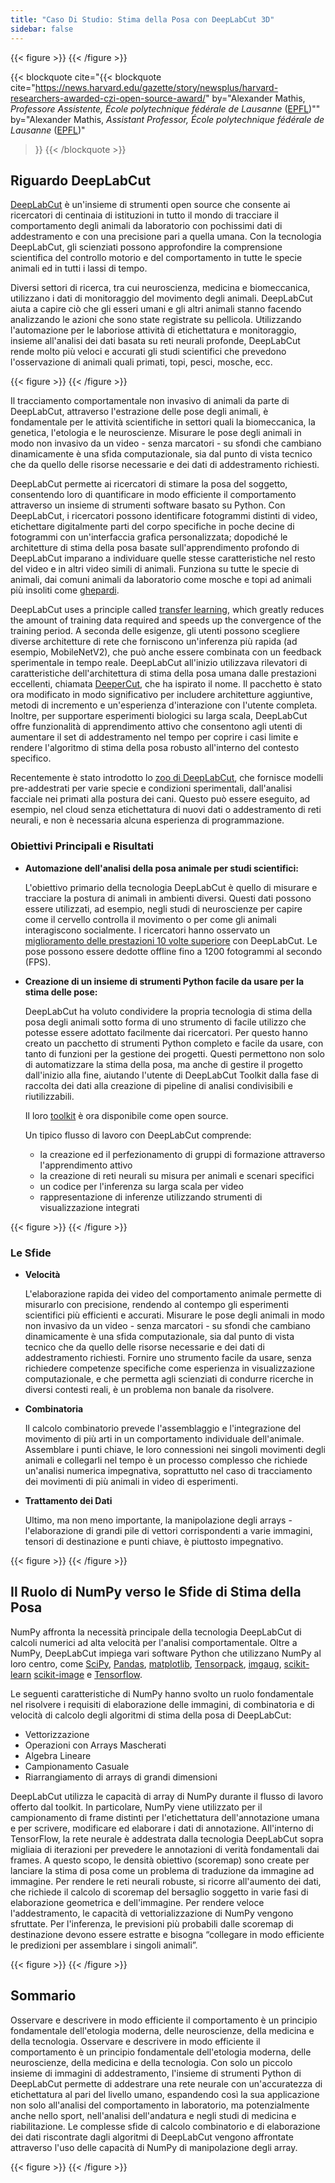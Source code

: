 ```yaml
---
title: "Caso Di Studio: Stima della Posa con DeepLabCut 3D"
sidebar: false
---
```


{{< figure >}}
{{< /figure >}}

{{< blockquote
  cite="{{< blockquote cite="https://news.harvard.edu/gazette/story/newsplus/harvard-researchers-awarded-czi-open-source-award/" by="Alexander Mathis, _Professore Assistente, École polytechnique fédérale de Lausanne_ ([EPFL](https://www.epfl.ch/en/))""
  by="Alexander Mathis, _Assistant Professor, École polytechnique fédérale de Lausanne_ ([EPFL](https://www.epfl.ch/en/))"
>}}
{{< /blockquote >}}

## Riguardo DeepLabCut

[DeepLabCut](https://github.com/DeepLabCut/DeepLabCut) è un'insieme di strumenti open source che consente ai ricercatori di centinaia di istituzioni in tutto il mondo di tracciare il comportamento degli animali da laboratorio con pochissimi dati di addestramento e con una precisione pari a quella umana. Con la tecnologia DeepLabCut, gli scienziati possono approfondire la comprensione scientifica del controllo motorio e del comportamento in tutte le specie animali ed in tutti i lassi di tempo.

Diversi settori di ricerca, tra cui neuroscienza, medicina e biomeccanica, utilizzano i dati di monitoraggio del movimento degli animali. DeepLabCut aiuta a capire ciò che gli esseri umani e gli altri animali stanno facendo analizzando le azioni che sono state registrate su pellicola. Utilizzando l'automazione per le laboriose attività di etichettatura e monitoraggio, insieme all'analisi dei dati basata su reti neurali profonde, DeepLabCut rende molto più veloci e accurati gli studi scientifici che prevedono l'osservazione di animali quali primati, topi, pesci, mosche, ecc.

{{< figure >}}
{{< /figure >}}

Il tracciamento comportamentale non invasivo di animali da parte di DeepLabCut, attraverso l'estrazione delle pose degli animali, è fondamentale per le attività scientifiche in settori quali la biomeccanica, la genetica, l'etologia e le neuroscienze. Misurare le pose degli animali in modo non invasivo da un video - senza marcatori - su sfondi che cambiano dinamicamente è una sfida computazionale, sia dal punto di vista tecnico che da quello delle risorse necessarie e dei dati di addestramento richiesti.

DeepLabCut permette ai ricercatori di stimare la posa del soggetto, consentendo loro di quantificare in modo efficiente il comportamento attraverso un insieme di strumenti software basato su Python.  Con DeepLabCut, i ricercatori possono identificare fotogrammi distinti di video, etichettare digitalmente parti del corpo specifiche in poche decine di fotogrammi con un'interfaccia grafica personalizzata; dopodiché le architetture di stima della posa basate sull'apprendimento profondo di DeepLabCut imparano a individuare quelle stesse caratteristiche nel resto del video e in altri video simili di animali. Funziona su tutte le specie di animali, dai comuni animali da laboratorio come mosche e topi ad animali più insoliti come  [ghepardi][cheetah-movement].

[cheetah-movement]: https://www.technologynetworks.com/neuroscience/articles/interview-a-deeper-cut-into-behavior-with-mackenzie-mathis-327618

DeepLabCut uses a principle called [transfer learning](https://arxiv.org/pdf/1909.11229), which greatly reduces the amount of training data required and speeds up the convergence of the training period.  A seconda delle esigenze, gli utenti possono scegliere diverse architetture di rete che forniscono un'inferenza più rapida (ad esempio, MobileNetV2), che può anche essere combinata con un feedback sperimentale in tempo reale. DeepLabCut all'inizio utilizzava rilevatori di caratteristiche dell'architettura di stima della posa umana dalle prestazioni eccellenti, chiamata  [DeeperCut](https://arxiv.org/abs/1605.03170), che ha ispirato il nome. Il pacchetto è stato ora modificato in modo significativo per includere architetture aggiuntive, metodi di incremento e un'esperienza d'interazione con l'utente completa. Inoltre, per supportare esperimenti biologici su larga scala, DeepLabCut offre funzionalità di apprendimento attivo che consentono agli utenti di aumentare il set di addestramento nel tempo per coprire i casi limite e rendere l'algoritmo di stima della posa robusto all'interno del contesto specifico.

Recentemente è stato introdotto lo  [zoo di DeepLabCut](https://deeplabcut.github.io/DeepLabCut/docs/ModelZoo.html), che fornisce modelli pre-addestrati per varie specie e condizioni sperimentali, dall'analisi facciale nei primati alla postura dei cani. Questo può essere eseguito, ad esempio, nel cloud senza etichettatura di nuovi dati o addestramento di reti neurali, e non è necessaria alcuna esperienza di programmazione.

### Obiettivi Principali e Risultati

- **Automazione dell'analisi della posa animale per studi scientifici:**

  L'obiettivo primario della tecnologia DeepLabCut è quello di misurare e tracciare la postura di animali in ambienti diversi. Questi dati possono essere utilizzati, ad esempio, negli studi di neuroscienze per capire come il cervello controlla il movimento o per come gli animali interagiscono socialmente. I ricercatori hanno osservato un [ miglioramento delle prestazioni 10 volte superiore](https://www.biorxiv.org/content/10.1101/457242v1) con DeepLabCut. Le pose possono essere dedotte offline fino a 1200 fotogrammi al secondo (FPS).

- **Creazione di un insieme di strumenti Python facile da usare per la stima delle pose:**

  DeepLabCut ha voluto condividere la propria tecnologia di stima della posa degli animali sotto forma di uno strumento di facile utilizzo che potesse essere adottato facilmente dai ricercatori. Per questo hanno creato un pacchetto di strumenti Python completo e facile da usare, con tanto di funzioni per la gestione dei progetti. Questi permettono non solo di automatizzare la stima della posa, ma anche di gestire il progetto dall'inizio alla fine, aiutando l'utente di DeepLabCut Toolkit dalla fase di raccolta dei dati alla creazione di pipeline di analisi condivisibili e riutilizzabili.

  Il loro [toolkit][DLCToolkit] è ora disponibile come open source.

  Un tipico flusso di lavoro con DeepLabCut comprende:

  - la creazione ed il perfezionamento di gruppi di formazione attraverso l'apprendimento attivo
  - la creazione di reti neurali su misura per animali e scenari specifici
  - un codice per l'inferenza su larga scala per video
  - rappresentazione di inferenze utilizzando strumenti di visualizzazione integrati

{{< figure >}}
{{< /figure >}}

[DLCToolkit]: https://github.com/DeepLabCut/DeepLabCut

### Le Sfide

- **Velocità**

  L'elaborazione rapida dei video del comportamento animale permette di misurarlo con precisione, rendendo al contempo gli esperimenti scientifici più efficienti e accurati.
  Misurare le pose degli animali in modo non invasivo da un video - senza marcatori - su sfondi che cambiano dinamicamente è una sfida computazionale, sia dal punto di vista tecnico che da quello delle risorse necessarie e dei dati di addestramento richiesti.
  Fornire uno strumento facile da usare, senza richiedere competenze specifiche come esperienza in visualizzazione computazionale, e che permetta agli scienziati di condurre ricerche in diversi contesti reali, è un problema non banale da risolvere.

- **Combinatoria**

  Il calcolo combinatorio prevede l'assemblaggio e l'integrazione del movimento di più arti in un comportamento individuale dell'animale. Assemblare i punti chiave, le loro connessioni nei singoli movimenti degli animali e collegarli nel tempo è un processo complesso che richiede un'analisi numerica impegnativa, soprattutto nel caso di tracciamento dei movimenti di più animali in video di esperimenti.

- **Trattamento dei Dati**

  Ultimo, ma non meno importante, la manipolazione degli arrays - l'elaborazione di grandi pile di vettori corrispondenti a varie immagini, tensori di destinazione e punti chiave, è piuttosto impegnativo.

{{< figure >}}
{{< /figure >}}

## Il Ruolo di NumPy verso le Sfide di Stima della Posa

NumPy affronta la necessità principale della tecnologia DeepLabCut di calcoli numerici ad alta velocità
per l'analisi comportamentale.  Oltre a NumPy, DeepLabCut impiega vari software Python che utilizzano NumPy al loro centro, come [SciPy](https://www.scipy.org), [Pandas](https://pandas.pydata.org), [matplotlib](https://matplotlib.org), [Tensorpack](https://github.com/tensorpack/tensorpack), [imgaug](https://github.com/aleju/imgaug), [scikit-learn](https://scikit-learn.org/stable/) [scikit-image](https://scikit-image.org) e [Tensorflow](https://www.tensorflow.org).

Le seguenti caratteristiche di NumPy hanno svolto un ruolo fondamentale nel risolvere i requisiti di elaborazione delle immagini, di combinatoria e di velocità di calcolo degli algoritmi di stima della posa di DeepLabCut:

- Vettorizzazione
- Operazioni con Arrays Mascherati
- Algebra Lineare
- Campionamento Casuale
- Riarrangiamento di arrays di grandi dimensioni

DeepLabCut utilizza le capacità di array di NumPy durante il flusso di lavoro offerto dal toolkit. In particolare, NumPy viene utilizzato per il campionamento di frame distinti per l'etichettatura dell'annotazione umana e per scrivere, modificare ed elaborare i dati di annotazione.  All'interno di TensorFlow, la rete neurale è addestrata dalla tecnologia DeepLabCut sopra migliaia di iterazioni per prevedere le annotazioni di verità fondamentali dai frames. A questo scopo, le densità obiettivo (scoremap) sono create per lanciare la stima di posa come un problema di traduzione da immagine ad immagine. Per rendere le reti neurali
robuste, si ricorre all'aumento dei dati, che richiede il calcolo di scoremap del bersaglio soggetto in varie fasi di elaborazione geometrica e dell'immagine. Per rendere
veloce l'addestramento, le capacità di vettorializzazione di NumPy vengono sfruttate. Per l'inferenza,
le previsioni più probabili dalle scoremap di destinazione devono essere estratte e bisogna “collegare in modo efficiente le predizioni per assemblare i singoli animali”.

{{< figure >}}
{{< /figure >}}

## Sommario

Osservare e descrivere in modo efficiente il comportamento è un principio fondamentale dell'etologia moderna, delle neuroscienze, della medicina e della tecnologia.
Osservare e descrivere in modo efficiente il comportamento è un principio fondamentale dell'etologia moderna, delle neuroscienze, della medicina e della tecnologia. Con solo un piccolo insieme di immagini di addestramento, l'insieme di strumenti Python di
DeepLabCut permette di addestrare una rete neurale con un'accuratezza di etichettatura al pari del livello umano, espandendo così la sua applicazione non solo all'analisi del comportamento in laboratorio, ma potenzialmente anche nello sport, nell'analisi dell'andatura e negli studi di medicina e riabilitazione. Le complesse sfide di calcolo combinatorio e di elaborazione dei dati riscontrate dagli algoritmi di DeepLabCut vengono affrontate attraverso l'uso delle capacità di NumPy di manipolazione degli array.

{{< figure >}}
{{< /figure >}}
